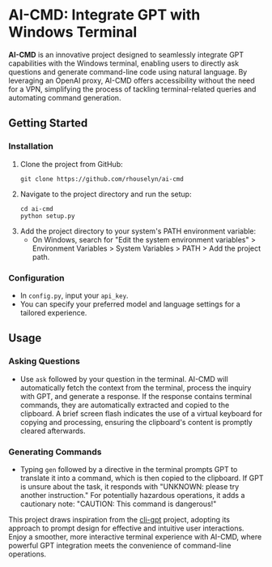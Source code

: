 # AI-CMD: Integrate GPT with Windows Terminal

**AI-CMD** is an innovative project designed to seamlessly integrate GPT capabilities with the Windows terminal, enabling users to directly ask questions and generate command-line code using natural language. By leveraging an OpenAI proxy, AI-CMD offers accessibility without the need for a VPN, simplifying the process of tackling terminal-related queries and automating command generation.

## Getting Started

### Installation
1. Clone the project from GitHub:
   ```
   git clone https://github.com/rhouselyn/ai-cmd
   ```
2. Navigate to the project directory and run the setup:
   ```
   cd ai-cmd
   python setup.py
   ```
3. Add the project directory to your system's PATH environment variable:
   - On Windows, search for "Edit the system environment variables" > Environment Variables > System Variables > PATH > Add the project path.

### Configuration
- In `config.py`, input your `api_key`.
- You can specify your preferred model and language settings for a tailored experience.

## Usage

### Asking Questions
- Use `ask` followed by your question in the terminal. AI-CMD will automatically fetch the context from the terminal, process the inquiry with GPT, and generate a response. If the response contains terminal commands, they are automatically extracted and copied to the clipboard. A brief screen flash indicates the use of a virtual keyboard for copying and processing, ensuring the clipboard's content is promptly cleared afterwards.

### Generating Commands
- Typing `gen` followed by a directive in the terminal prompts GPT to translate it into a command, which is then copied to the clipboard. If GPT is unsure about the task, it responds with "UNKNOWN: please try another instruction." For potentially hazardous operations, it adds a cautionary note: "CAUTION: This command is dangerous!"

This project draws inspiration from the [cli-gpt](https://github.com/MagicCube/cli-gpt?tab=readme-ov-file) project, adopting its approach to prompt design for effective and intuitive user interactions. Enjoy a smoother, more interactive terminal experience with AI-CMD, where powerful GPT integration meets the convenience of command-line operations.
